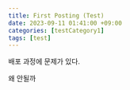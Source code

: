```yaml
---
title: First Posting (Test)
date: 2023-09-11 01:41:00 +09:00
categories: [testCategory1]
tags: [test]
---
```


배포 과정에 문제가 있다.

왜 안될까
